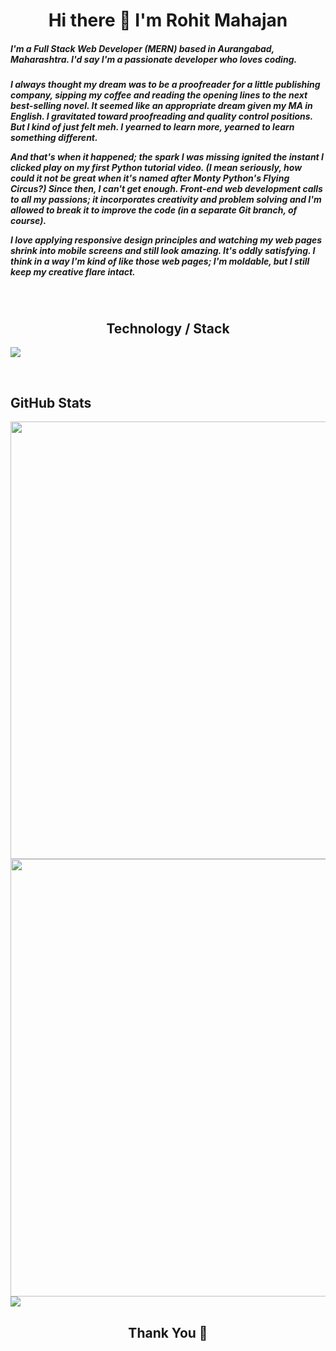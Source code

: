  <h1 align="center"> Hi there 👋 I'm Rohit Mahajan</h1>

<h5 align="left">I'm a Full Stack Web Developer (MERN) based in Aurangabad, Maharashtra. I'd say I'm a passionate developer who loves coding. </h5>
<h5 align="left">  I always thought my dream was to be a proofreader for a little publishing company, sipping my coffee and reading the opening lines to the next best-selling novel. It seemed like an appropriate dream given my MA in English. I gravitated toward proofreading and quality control positions. But I kind of just felt meh. I yearned to learn more, yearned to learn something different.

And that's when it happened; the spark I was missing ignited the instant I clicked play on my first Python tutorial video. (I mean seriously, how could it not be great when it's named after Monty Python's Flying Circus?) Since then, I can't get enough. Front-end web development calls to all my passions; it incorporates creativity and problem solving and I'm allowed to break it to improve the code (in a separate Git branch, of course).

I love applying responsive design principles and watching my web pages shrink into mobile screens and still look amazing. It's oddly satisfying. I think in a way I'm kind of like those web pages; I'm moldable, but I still keep my creative flare intact.</h5>

<p>&nbsp;</p>

<h2 align="center"> Technology / Stack</h2>

<img src="https://imgur.com/VtzMu7P.png">
<p>&nbsp;</p>

<h4 align="center"> </h4>

<h2 align="left"> GitHub Stats</h2>


<img align="center" src="https://github-readme-stats.vercel.app/api?username=R4rohitm&show_icons=true&theme=city_lights" width="700">


<img align="center" src="https://github-readme-streak-stats.herokuapp.com?user=R4rohitm&theme=city-lights&date_format=M%20j%5B%2C%20Y%5D&fire=DD1919&dates=DDDDD5" width="700"/>

<img align="center" src="https://github-readme-stats.vercel.app/api/top-langs/?username=R4rohitm&layout=compact" />

<h2 align="center"> Thank You 🙏</h2>

<!--
**R4rohitm/R4rohitm** is a ✨ _special_ ✨ repository because its `README.md` (this file) appears on your GitHub profile.

Here are some ideas to get you started:

- 🔭 I’m currently working on ...
- 🌱 I’m currently learning ...
- 👯 I’m looking to collaborate on ...
- 🤔 I’m looking for help with ...
- 💬 Ask me about ...
- 📫 How to reach me: ...
- 😄 Pronouns: ...
- ⚡ Fun fact: ...
-->
